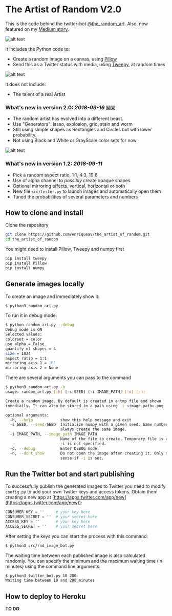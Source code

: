 # The Artist of Random V2.0

This is the code behind the twitter-bot [@the_random_art](https://twitter.com/the_random_art).
Also, now featured on my [Medium story](https://medium.com/@monocasero/a-useless-twitter-bot-probably-boosted-my-career-72bb3cd91701).

![alt text](https://pbs.twimg.com/media/DnM9a4lU0AALj19.jpg "Logo")

It includes the Python code to:

* Create a random image on a canvas, using [Pillow](https://python-pillow.org/)
* Send this as a Twitter status with media, using [Tweepy](https://github.com/tweepy/tweepy), at random times

![alt text](https://pbs.twimg.com/media/DnMfTiBX0AYc_e8.jpg "Logo")

It does not include:

* The talent of a real Artist

### What's new in version 2.0: *2018-09-16* 🇲🇽

* The random artist has evolved into a different beast.
* Use "Generators": lasso, explosion, grid, stain and worm
* Still using simple shapes as Rectangles and Circles but with lower probability.
* Not using Black and White or GrayScale color sets for now.

![alt text](https://pbs.twimg.com/profile_images/1040028651834630144/Tr9hkbGk_400x400.jpg "Logo")

### What's new in version 1.2: *2018-09-11*

* Pick a random aspect ratio, 1:1, 4:3, 19:6
* Use of alpha channel to *possibly* create opaque shapes
* Optional mirroring effects, vertical, horizontal or both
* New file `src/tester.py` to launch images and automatically open them
* Tuned the probabilities of several parameters and numbers

## How to clone and install

Clone the repository

```sh
git clone https://github.com/enriqueav/the_artist_of_random.git
cd the_artist_of_random
```

You might need to install Pillow, Tweepy and numpy first

```sh
pip install tweepy
pip install Pillow
pip install numpy
```

## Generate images locally

To create an image and immediately show it:

```bash
$ python3 random_art.py 
```

To run it in debug mode:

```bash
$ python random_art.py --debug
Debug mode is ON
Selected values: 
colorset = color
use alpha = False
quantity of shapes = 4
size = 1024
aspect ratio = 1:1
mirroring axis 1 = 'h'
mirroring axis 2 = None
```

There are several arguments you can pass to the command

```bash
$ python3 random_art.py -h
usage: random_art.py [-h] [-s SEED] [-i IMAGE_PATH] [-d] [-n]

Create a random image. By default is created in a tmp file and shown
inmediatly. It can also be stored to a path using -i <image_path>.png

optional arguments:
  -h, --help            show this help message and exit
  -s SEED, --seed SEED  Initialize numpy with a given seed. Same number will
                        always create the same image.
  -i IMAGE_PATH, --image_path IMAGE_PATH
                        Name of the file to create. Temporary file is used if
                        -i is not specified.
  -d, --debug           Enter DEBUG mode.
  -n, --dont_show       Do not open the image after creating it. Only makes
                        sense if -i is set.

```


## Run the Twitter bot and start publishing

To successfully publish the generated images to Twitter you need to modify `config.py` to add your own Twitter keys and access tokens. Obtain them creating a new app at [https://apps.twitter.com/app/new](https://apps.twitter.com/app/new)):

```python
CONSUMER_KEY = ''     # your key here
CONSUMER_SECRET = ''  # your secret here
ACCESS_KEY = ''       # your key here
ACCESS_SECRET = ''    # your secret here
```

After setting the keys you can start the process with this command:

```sh
$ python3 src/rnd_image_bot.py
```

The waiting time between each published image is also calculated randomly. You can specify the minimum and the maximum waiting time (in minutes) using the command line arguments:

```bash
$ python3 twitter_bot.py 10 200
Waiting time between 10 and 200 minutes
```

## How to deploy to Heroku

**TO DO**
